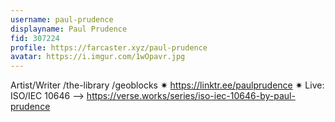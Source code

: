 ```yaml
---
username: paul-prudence
displayname: Paul Prudence
fid: 307224
profile: https://farcaster.xyz/paul-prudence
avatar: https://i.imgur.com/1wOpavr.jpg
---
```


Artist/Writer /the-library /geoblocks ✷ https://linktr.ee/paulprudence ✷ Live: ISO/IEC 10646 ⟶ https://verse.works/series/iso-iec-10646-by-paul-prudence
